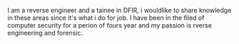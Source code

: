 I am a reverse engineer and a tainee in DFIR, i wouldlike to share knowledge in these areas since it's what i do for job. I have been in the filed of computer security for a perion of fours year and my passion is rverse engineering and forensic.
